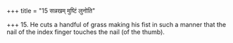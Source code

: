 +++
title = "15 सन्नखम् मुष्टिं लुनोति"

+++
15. He cuts a handful of grass making his fist in such a manner that the nail of the index finger touches the nail (of the thumb).  

